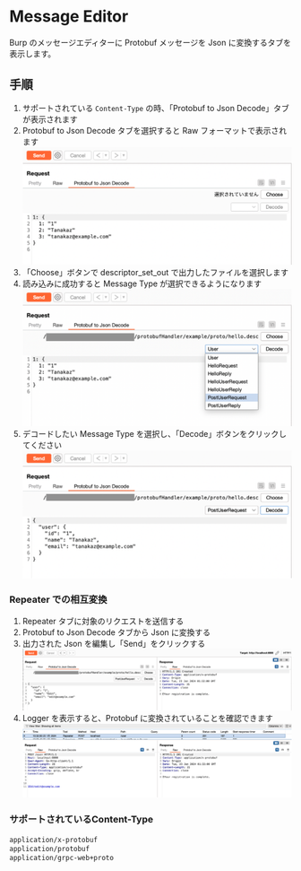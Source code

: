 # Message Editor

Burp のメッセージエディターに Protobuf メッセージを Json に変換するタブを表示します。

## 手順

1. サポートされている `Content-Type` の時、「Protobuf to Json Decode」タブが表示されます
1. Protobuf to Json Decode タブを選択すると Raw フォーマットで表示されます
![](./image/editor-raw.png)
1. 「Choose」ボタンで descriptor_set_out で出力したファイルを選択します
1. 読み込みに成功すると Message Type が選択できるようになります
![](./image/editor-message.png)
1. デコードしたい Message Type を選択し、「Decode」ボタンをクリックしてください
![](./image/editor-decode.png)

### Repeater での相互変換

1. Repeater タブに対象のリクエストを送信する
1. Protobuf to Json Decode タブから Json に変換する
1. 出力された Json を編集し「Send」をクリックする
![](./image/editor-send.png)
1. Logger を表示すると、Protobuf に変換されていることを確認できます
![](./image/editor-log.png)

### サポートされているContent-Type

```
application/x-protobuf
application/protobuf
application/grpc-web+proto
```